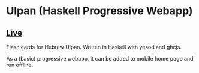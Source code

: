 # Ulpan (Haskell Progressive Webapp)

## [Live](https://ulpan.herokuapp.com/index.html)

Flash cards for Hebrew Ulpan. Written in Haskell with yesod and ghcjs.

As a (basic) progressive webapp, it can be added to mobile home page and run offline.
